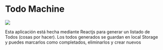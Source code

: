 <h1>Todo Machine</h1>
<p><img src="todomachine.png"></p>
<p>Esta aplicación está hecha mediante Reactjs para generar un listado de Todos (cosas por hacer). Los todos generados se guardan en local Storage y puedes marcarlos como completados, eliminarlos y crear nuevos</p>
